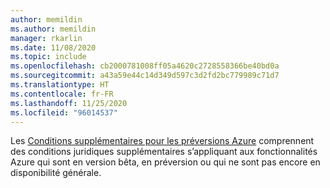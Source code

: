 ```yaml
---
author: memildin
ms.author: memildin
manager: rkarlin
ms.date: 11/08/2020
ms.topic: include
ms.openlocfilehash: cb2000781008ff05a4620c2728558366be40bd0a
ms.sourcegitcommit: a43a59e44c14d349d597c3d2fd2bc779989c71d7
ms.translationtype: HT
ms.contentlocale: fr-FR
ms.lasthandoff: 11/25/2020
ms.locfileid: "96014537"
---
```

Les [Conditions supplémentaires pour les préversions Azure](https://azure.microsoft.com/support/legal/preview-supplemental-terms/) comprennent des conditions juridiques supplémentaires s’appliquant aux fonctionnalités Azure qui sont en version bêta, en préversion ou qui ne sont pas encore en disponibilité générale. 